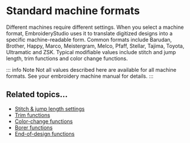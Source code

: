 # Standard machine formats

Different machines require different settings. When you select a machine format, EmbroideryStudio uses it to translate digitized designs into a specific machine-readable form. Common formats include Barudan, Brother, Happy, Marco, Meistergram, Melco, Pfaff, Stellar, Tajima, Toyota, Ultramatic and ZSK. Typical modifiable values include stitch and jump length, trim functions and color change functions.

::: info Note
Not all values described here are available for all machine formats. See your embroidery machine manual for details.
:::

## Related topics...

- [Stitch & jump length settings](Stitch_jump_length_settings)
- [Trim functions](Trim_functions)
- [Color-change functions](Color-change_functions)
- [Borer functions](Borer_functions)
- [End-of-design functions](End-of-design_functions)
